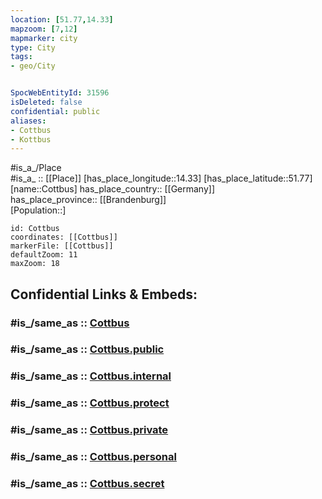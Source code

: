 ```yaml
---
location: [51.77,14.33] 
mapzoom: [7,12] 
mapmarker: city 
type: City
tags:
- geo/City


SpocWebEntityId: 31596
isDeleted: false
confidential: public
aliases:
- Cottbus
- Kottbus
---
```


#is_a_/Place  
#is_a_ :: [[Place]] 
[has_place_longitude::14.33] 
[has_place_latitude::51.77] 
[name::Cottbus] 
has_place_country:: [[Germany]]  
has_place_province:: [[Brandenburg]]  
[Population::] 



```leaflet
id: Cottbus
coordinates: [[Cottbus]] 
markerFile: [[Cottbus]] 
defaultZoom: 11 
maxZoom: 18
```


## Confidential Links & Embeds: 

### #is_/same_as :: [Cottbus](/_Standards/Earth/Continent/Europe/Europe~Central/Germany/Germany~East/Brandenburg/counties~Brandenburg/Cottbus.md) 

### #is_/same_as :: [Cottbus.public](/_public/Earth/Continent/Europe/Europe~Central/Germany/Germany~East/Brandenburg/counties~Brandenburg/Cottbus.public.md) 

### #is_/same_as :: [Cottbus.internal](/_internal/Earth/Continent/Europe/Europe~Central/Germany/Germany~East/Brandenburg/counties~Brandenburg/Cottbus.internal.md) 

### #is_/same_as :: [Cottbus.protect](/_protect/Earth/Continent/Europe/Europe~Central/Germany/Germany~East/Brandenburg/counties~Brandenburg/Cottbus.protect.md) 

### #is_/same_as :: [Cottbus.private](/_private/Earth/Continent/Europe/Europe~Central/Germany/Germany~East/Brandenburg/counties~Brandenburg/Cottbus.private.md) 

### #is_/same_as :: [Cottbus.personal](/_personal/Earth/Continent/Europe/Europe~Central/Germany/Germany~East/Brandenburg/counties~Brandenburg/Cottbus.personal.md) 

### #is_/same_as :: [Cottbus.secret](/_secret/Earth/Continent/Europe/Europe~Central/Germany/Germany~East/Brandenburg/counties~Brandenburg/Cottbus.secret.md)

